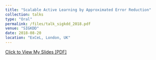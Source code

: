 ```yaml
---
title: "Scalable Active Learning by Approximated Error Reduction"
collection: talks
type: "Oral"
permalink: /files/talk_sigkdd_2018.pdf
venue: "SIGKDD"
date: 2018-08-20
location: "ExCeL, London, UK"
---
```


[Click to View My Slides [PDF]](http://fuweijie.github.io/files/talk_sigkdd_2018.pdf)
